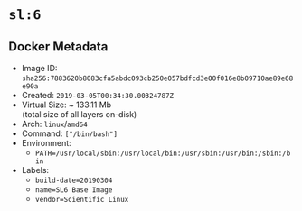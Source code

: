 # `sl:6`

## Docker Metadata

- Image ID: `sha256:7883620b8083cfa5abdc093cb250e057bdfcd3e00f016e8b09710ae89e68e90a`
- Created: `2019-03-05T00:34:30.00324787Z`
- Virtual Size: ~ 133.11 Mb  
  (total size of all layers on-disk)
- Arch: `linux`/`amd64`
- Command: `["/bin/bash"]`
- Environment:
  - `PATH=/usr/local/sbin:/usr/local/bin:/usr/sbin:/usr/bin:/sbin:/bin`
- Labels:
  - `build-date=20190304`
  - `name=SL6 Base Image`
  - `vendor=Scientific Linux`
